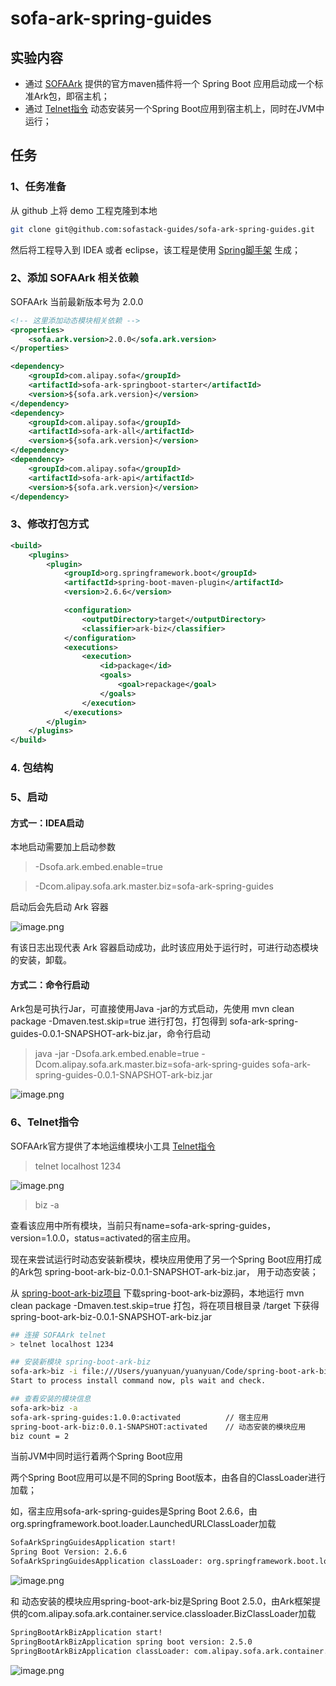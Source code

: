 # sofa-ark-spring-guides

## 实验内容

- 通过 [SOFAArk](https://github.com/sofastack/sofa-ark) 提供的官方maven插件将一个 Spring Boot 应用启动成一个标准Ark包，即宿主机；
- 通过 [Telnet指令](https://www.sofastack.tech/projects/sofa-boot/sofa-ark-ark-telnet/) 动态安装另一个Spring Boot应用到宿主机上，同时在JVM中运行；

## 任务

### 1、任务准备

从 github 上将 demo 工程克隆到本地

```bash
git clone git@github.com:sofastack-guides/sofa-ark-spring-guides.git
```

然后将工程导入到 IDEA 或者 eclipse，该工程是使用 [Spring脚手架](https://start.spring.io/) 生成；

### 2、添加 SOFAArk 相关依赖

SOFAArk 当前最新版本号为 2.0.0

```xml
<!-- 这里添加动态模块相关依赖 -->
<properties>
    <sofa.ark.version>2.0.0</sofa.ark.version>
</properties>

<dependency>
    <groupId>com.alipay.sofa</groupId>
    <artifactId>sofa-ark-springboot-starter</artifactId>
    <version>${sofa.ark.version}</version>
</dependency>
<dependency>
    <groupId>com.alipay.sofa</groupId>
    <artifactId>sofa-ark-all</artifactId>
    <version>${sofa.ark.version}</version>
</dependency>
<dependency>
    <groupId>com.alipay.sofa</groupId>
    <artifactId>sofa-ark-api</artifactId>
    <version>${sofa.ark.version}</version>
</dependency>
```

### 3、修改打包方式

```xml
<build>
    <plugins>
        <plugin>
            <groupId>org.springframework.boot</groupId>
            <artifactId>spring-boot-maven-plugin</artifactId>
            <version>2.6.6</version>

            <configuration>
                <outputDirectory>target</outputDirectory>
                <classifier>ark-biz</classifier>
            </configuration>
            <executions>
                <execution>
                    <id>package</id>
                    <goals>
                        <goal>repackage</goal>
                    </goals>
                </execution>
            </executions>
        </plugin>
    </plugins>
</build>
```

### 4. 包结构

### 5、启动

#### 方式一：IDEA启动

本地启动需要加上启动参数

> -Dsofa.ark.embed.enable=true 

> -Dcom.alipay.sofa.ark.master.biz=sofa-ark-spring-guides

启动后会先启动 Ark 容器

![image.png](https://gw.alipayobjects.com/mdn/rms_10eaa2/afts/img/A*po9CSo832lQAAAAAAAAAAAAAARQnAQ)

有该日志出现代表 Ark 容器启动成功，此时该应用处于运行时，可进行动态模块的安装，卸载。

#### 方式二：命令行启动

Ark包是可执行Jar，可直接使用Java -jar的方式启动，先使用 mvn clean package -Dmaven.test.skip=true 进行打包，打包得到 sofa-ark-spring-guides-0.0.1-SNAPSHOT-ark-biz.jar，命令行启动

> java -jar -Dsofa.ark.embed.enable=true -Dcom.alipay.sofa.ark.master.biz=sofa-ark-spring-guides sofa-ark-spring-guides-0.0.1-SNAPSHOT-ark-biz.jar

![image.png](https://gw.alipayobjects.com/mdn/rms_10eaa2/afts/img/A*grssQq4_N04AAAAAAAAAAAAAARQnAQ)

### 6、Telnet指令

SOFAArk官方提供了本地运维模块小工具 [Telnet指令](https://www.sofastack.tech/projects/sofa-boot/sofa-ark-ark-telnet/)

> telnet localhost 1234

![image.png](https://gw.alipayobjects.com/mdn/rms_10eaa2/afts/img/A*sy1uSZVKT_YAAAAAAAAAAAAAARQnAQ)

> biz -a 

查看该应用中所有模块，当前只有name=sofa-ark-spring-guides，version=1.0.0，status=activated的宿主应用。

现在来尝试运行时动态安装新模块，模块应用使用了另一个Spring Boot应用打成的Ark包  spring-boot-ark-biz-0.0.1-SNAPSHOT-ark-biz.jar， 用于动态安装；

从 [spring-boot-ark-biz项目](https://github.com/sofastack-guides/spring-boot-ark-biz) 下载spring-boot-ark-biz源码，本地运行 mvn clean package -Dmaven.test.skip=true 打包，将在项目根目录 /target 下获得 spring-boot-ark-biz-0.0.1-SNAPSHOT-ark-biz.jar

```bash
## 连接 SOFAArk telnet
> telnet localhost 1234

## 安装新模块 spring-boot-ark-biz
sofa-ark>biz -i file:///Users/yuanyuan/yuanyuan/Code/spring-boot-ark-biz/target/spring-boot-ark-biz-0.0.1-SNAPSHOT-ark-biz.jar
Start to process install command now, pls wait and check.

## 查看安装的模块信息
sofa-ark>biz -a
sofa-ark-spring-guides:1.0.0:activated          // 宿主应用
spring-boot-ark-biz:0.0.1-SNAPSHOT:activated    // 动态安装的模块应用
biz count = 2
```

当前JVM中同时运行着两个Spring Boot应用

两个Spring Boot应用可以是不同的Spring Boot版本，由各自的ClassLoader进行加载；

如，宿主应用sofa-ark-spring-guides是Spring Boot 2.6.6，由org.springframework.boot.loader.LaunchedURLClassLoader加载

```bash
SofaArkSpringGuidesApplication start!
Spring Boot Version: 2.6.6
SofaArkSpringGuidesApplication classLoader: org.springframework.boot.loader.LaunchedURLClassLoader@366e2eef
```

![image.png](https://gw.alipayobjects.com/mdn/rms_10eaa2/afts/img/A*grssQq4_N04AAAAAAAAAAAAAARQnAQ)

和 动态安装的模块应用spring-boot-ark-biz是Spring Boot 2.5.0，由Ark框架提供的com.alipay.sofa.ark.container.service.classloader.BizClassLoader加载
```bash
SpringBootArkBizApplication start!
SpringBootArkBizApplication spring boot version: 2.5.0
SpringBootArkBizApplication classLoader: com.alipay.sofa.ark.container.service.classloader.BizClassLoader@52a1e30
```

![image.png](https://gw.alipayobjects.com/mdn/rms_10eaa2/afts/img/A*09ZnRKaPjcQAAAAAAAAAAAAAARQnAQ)


